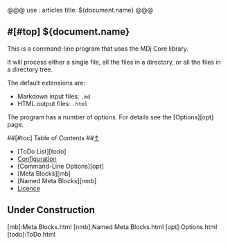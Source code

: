 @@@
use : articles
title: ${document.name}
@@@


#[#top] ${document.name}
---

This is a command-line program that uses the MDj Core library.

It will process either a single file, all the files in a directory,
or all the files in a directory tree.

The default extensions are:

- Markdown input files: `.md`
- HTML output files: `.html`

The program has a number of options. For details see the [Options][opt] page.

##[#toc] Table of Contents ##[&uarr;](#top)

- [ToDo List][todo]
- [Configuration][conf]
- [Command-Line Options][opt]
- [Meta Blocks][mb]
- [Named Meta Blocks][nmb]
- [Licence][lic]


## Under Construction



[conf]:Configuration.html
[lic]:LICENSE.html
[mb]:Meta Blocks.html
[nmb]:Named Meta Blocks.html
[opt]:Options.html
[todo]:ToDo.html
